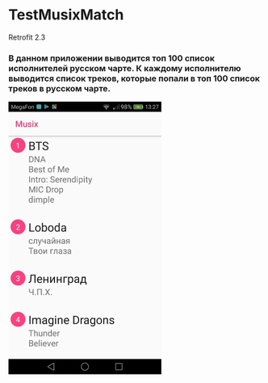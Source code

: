 # TestMusixMatch
Retrofit 2.3
### В данном приложении выводится топ 100 список исполнителей русском чарте. К каждому исполнителю выводится список треков, которые попали в топ 100 список треков в русском чарте.
![Image alt](https://github.com/TishkevichLeonid/TestMusixMatch/raw/master/12.jpg)
